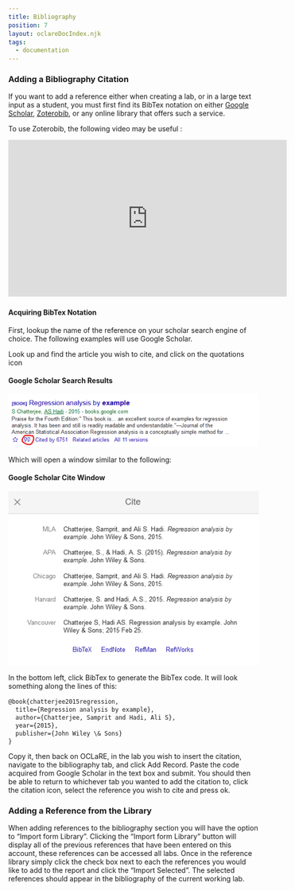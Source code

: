 ```yaml
---
title: Bibliography
position: 7
layout: oclareDocIndex.njk
tags:
  - documentation
---
```

### Adding a Bibliography Citation

If you want to add a reference either when creating a lab, or in a large text input as a student, you must first find its BibTex notation on either [Google Scholar](https://scholar.google.ca/), [Zoterobib](https://zbib.org/), or any online library that offers such a service.

To use Zoterobib, the following video may be useful : 

<iframe width="560" height="315" src="https://www.youtube.com/embed/H4L7zTAKmVY" frameborder="0" allow="accelerometer; autoplay; clipboard-write; encrypted-media; gyroscope; picture-in-picture" allowfullscreen></iframe>



#### Acquiring BibTex Notation

First, lookup the name of the reference on your scholar search engine of choice. The following examples will use Google Scholar.

Look up and find the article you wish to cite, and click on the quotations icon

#### Google Scholar Search Results

![Cite Icon](/pub-static/cms/annotation-2020-05-05-133228.png "Google Scholar Search Results")

Which will open a window similar to the following:

#### Google Scholar Cite Window

![Cite Window](/pub-static/cms/annotation-2020-05-05-13322.png "Google Scholar Cite Window")

In the bottom left, click BibTex to generate the BibTex code. It will look something along the lines of this:

```
@book{chatterjee2015regression,
  title={Regression analysis by example},
  author={Chatterjee, Samprit and Hadi, Ali S},
  year={2015},
  publisher={John Wiley \& Sons}
}
```

Copy it, then back on OCLaRE, in the lab you wish to insert the citation, navigate to the bibliography tab, and click Add Record. Paste the code acquired from Google Scholar in the text box and submit. You should then be able to return to whichever tab you wanted to add the citation to, click the citation icon, select the reference you wish to cite and press ok.

### Adding a Reference from the Library

When adding references to the bibliography section you will have the option to “Import form Library”. Clicking the “Import form Library” button will display all of the previous references that have been entered on this account, these references can be accessed all labs. Once in the reference library simply click the check box next to each the references you would like to add to the report and click the “Import Selected”. The selected references should appear in the bibliography of the current working lab.